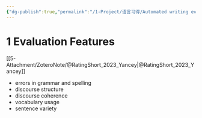 ```yaml
---
{"dg-publish":true,"permalink":"/1-Project/语言习得/Automated writing evaluation/"}
---
```


# 1 Evaluation Features
[[5-Attachment/ZoteroNote/@RatingShort_2023_Yancey\|@RatingShort_2023_Yancey]]
- errors in grammar and spelling
- discourse structure
- discourse coherence
- vocabulary usage
- sentence variety